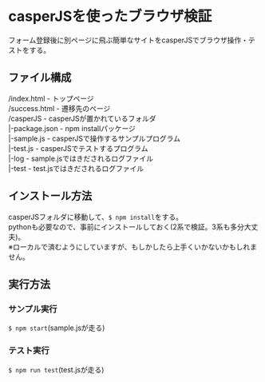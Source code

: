 # casperJSを使ったブラウザ検証
フォーム登録後に別ページに飛ぶ簡単なサイトをcasperJSでブラウザ操作・テストをする。

## ファイル構成
/index.html - トップページ  
/success.html - 遷移先のページ  
/casperJS - casperJSが置かれているフォルダ  
 |-package.json - npm installパッケージ  
 |-sample.js - casperJSで操作するサンプルプログラム  
 |-test.js - casperJSでテストするプログラム  
 |-log - sample.jsではきだされるログファイル  
 |-test - test.jsではきだされるログファイル  

## インストール方法
casperJSフォルダに移動して、`$ npm install`をする。  
pythonも必要なので、事前にインストールしておく(2系で検証。3系も多分大丈夫)。  
※ローカルで済むようにしていますが、もしかしたら上手くいかないかもしれません。

## 実行方法
### サンプル実行
`$ npm start`(sample.jsが走る)

### テスト実行
`$ npm run test`(test.jsが走る)